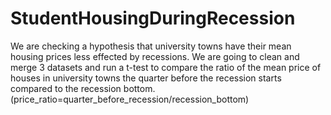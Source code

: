 # StudentHousingDuringRecession
We are checking a hypothesis that university towns have their mean housing prices less effected by recessions. We are going to clean and merge 3 datasets and run a t-test to compare the ratio of the mean price of houses in university towns the quarter before the recession starts compared to the recession bottom. (price_ratio=quarter_before_recession/recession_bottom)
